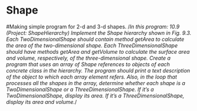 # Shape
#Making simple program for 2-d and 3-d shapes. 
/*In this program:
10.9 (Project: ShapeHierarchy) Implement the Shape hierarchy shown in Fig. 9.3. Each TwoDimensionalShape
should contain method getArea to calculate the area of the two-dimensional shape. Each
ThreeDimensionalShape should have methods getArea and getVolume to calculate the surface area and
volume, respectively, of the three-dimensional shape. Create a program that uses an array of Shape references
to objects of each concrete class in the hierarchy. The program should print a text description
of the object to which each array element refers. Also, in the loop that processes all the shapes in the
array, determine whether each shape is a TwoDimensionalShape or a ThreeDimensionalShape. If it’s a
TwoDimensionalShape, display its area. If it’s a ThreeDimensionalShape, display its area and volume.*/
